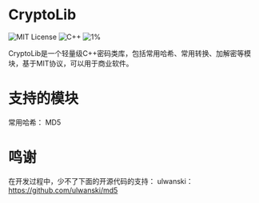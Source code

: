 # CryptoLib
![MIT License](https://img.shields.io/packagist/l/doctrine/orm.svg)
![C++](https://img.shields.io/badge/Language-C%2B%2B-brightgreen.svg)
![1%](http://progressed.io/bar/5)

CryptoLib是一个轻量级C++密码类库，包括常用哈希、常用转换、加解密等模块，基于MIT协议，可以用于商业软件。

# 支持的模块
常用哈希：
MD5

# 鸣谢
在开发过程中，少不了下面的开源代码的支持：
ulwanski：https://github.com/ulwanski/md5
